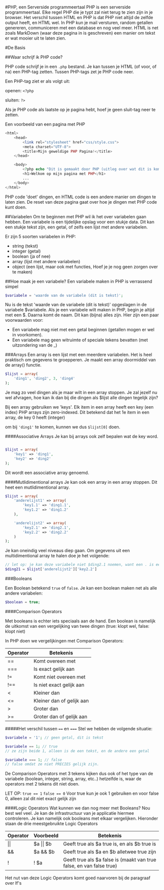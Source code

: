 #PHP, een Serverside programmeertaal
PHP is een serverside programmeertaal. Elke regel PHP die je typt
zal niet terug te zien zijn in je browser. Het verschil tussen HTML en PHP is dat
PHP niet altijd de zelfde output heeft, en HTML wel. In PHP kun je mail versturen,
random getallen genereren, communiceren met een database en nog veel meer. HTML is
net zoals MarkDown (waar deze pagina in is geschreven) een manier om tekst er wat mooier
uit te laten zien.

#De Basis

##Waar schrijf ik PHP code?

PHP code schrijf je in een `.php` bestand. Je kan tussen je HTML (of voor, of na)
een PHP-tag zetten. Tussen PHP-tags zet je PHP code neer.

Een PHP-tag ziet er als volgt uit:

openen: `<?php`

sluiten: `?>`

Als je PHP code als laatste op je pagina hebt, hoef je geen sluit-tag neer te zetten.

Een voorbeeld van een pagina met PHP

```php
<html>
	<head>
		<link rel="stylesheet" href="css/style.css">
		<meta charset="UTF-8">
		<title>Mijn geweldige PHP Pagina!</title>
	</head>

	<body>
		<?php echo "Dit is gemaakt door PHP (uitleg over wat dit is komt later)"; ?>
		<h1>Welkom op mijn pagina met PHP</h1>
		...
	</body>
</html>
```

PHP code 'doet' dingen, en HTML code is een andere manier om dingen te laten zien.
De reset van deze pagina gaat over hoe je dingen met PHP code kunt doen.

##Variabelen
Om te beginnen met PHP wil ik het over variabelen gaan hebben. Een variabele is een
tijdelijke opslag voor een stukje data. Dit kan een stukje tekst zijn, een getal,
of zelfs een lijst met andere variabelen.

Er zijn 5 soorten variabelen in PHP:

* string (tekst)
* integer (getal)
* boolean (ja of nee)
* array (lijst met andere variabelen)
* object (een lijst, maar ook met functies, Hoef je je nog geen zorgen over te maken)

##Hoe maak je een variabele?
Een variabele maken in PHP is verrassend simpel
```php
$variabele = 'waarde van de variabele (dit is tekst)';
```

Nu is de tekst 'waarde van de variabele (dit is tekst)' opgeslagen in de variabele $variabele.
Als je een variabele wilt maken in PHP, begin je altijd met een $. Daarna komt de naam.
Dit kan (bijna) alles zijn. Hier zijn een paar voorwaarden voor:

* Een variabele mag niet met een getal beginnen (getallen mogen er wel in voorkomen).
* Een variabele mag geen witruimte of speciale tekens bevatten (met uitzondering van de _)

###Arrays
Een array is een lijst met een meerdere variabelen. Het is heel praktisch om
gegevens te groepperen. Je maakt een array doormiddel van de array() functie.

```php
$lijst = array(
	'ding1', 'ding2', 3, 'ding4'
);
```

Je mag zo veel dingen als je maar wilt in een array stoppen.
Je zal jezelf nu wel afvragen, hoe kan ik dan bij die dingen als $lijst alle
dingen tegelijk zijn?

Bij een array gebruiken we 'keys'. Elk item in een array heeft een key (een index)
PHP arrays zijn zero-indexed. Dit betekend dat het 1e item in een array, de key 0 heeft (integer)

om bij `'ding1'` te komen, kunnen we dus `$lijst[0]` doen.

####Associative Arrays
Je kan bij arrays ook zelf bepalen wat de key word.
```php

$lijst = array(
	'key1' => 'ding1',
	'key2' => 'ding2'
);
```

Dit wordt een associative array genoemd.

####Mutlidimentional arrays
Je kan ook een array in een array stoppen. Dit heet een mutlidimentional array.

```php
$lijst = array(
	'anderelijst1' => array(
		'key1.1' => 'ding1.1',
		'key1.2' => 'ding1.2'
	),

	'anderelijst2' => array(
		'key2.1' => 'ding2.1',
		'key2.2' => 'ding2.2'
	)
);
```

Je kan oneindig veel niveaus diep gaan.
Om gegevens uit een multidimentional array te halen doe je het volgende:
```php
// let op: je kan deze variabele niet $ding2.1 noemen, want een . is een speciaal teken
$ding21 = $lijst['anderelijst2']['key2.2']
```

###Booleans

Een Boolean betekend `true` of `false`. Je kan een boolean maken net als
alle andere variabelen:

```php
$boolean = true;
```

####Comparison Operators

Met booleans is echter iets speciaals aan de hand. Een boolean is namelijk de
uitkomst van een vergelijking van twee dingen (true: klopt wel, false: klopt niet)

In PHP doen we vergelijkingen met Comparison Operators:

Operator|Betekenis
--------|---------------------------
==		|Komt overeen met
===		|Is exact gelijk aan
!=		|Komt niet overeen met
!==		|Is niet exact gelijk aan
<		|Kleiner dan
<=		|Kleiner dan of gelijk aan
>		|Groter dan
>=		|Groter dan of gelijk aan


#####Het verschil tussen `==` en `===`
Stel we hebben de volgende situatie:

```php
$variabele = '1'; // geen getal, dit is tekst

$variabele == 1; // true
// ze zijn beide 1, alleen is de een tekst, en de andere een getal

$variabele === 1; // false
// false omdat ze niet PRECIES gelijk zijn.
```

De Comparison Operators met 3 tekens kijken dus ook of het type van de variabele
(boolean, integer, string, array, etc..) hetzelfde is, waar de operators met 2
tekens dit niet doen.

LET OP: `true == 1` `false == 0`
Voor true kun je ook 1 gebruiken en voor false 0, alleen zal dit niet exact gelijk zijn

####Logic Operators
Wat kunnen we dan nog meer met Booleans? Nou best wel veel. Je kan de infrastructuur
van je applicatie hiermee controleren. Je kan namelijk ook booleans met
elkaar vergelijken. Hieronder staan de drie meestgebruikte Logic Operators

Operator|Voorbeeld|Betekenis
--------|---------|---------
\|\|	|$a \|\| $b|Geeft true als $a true is, en als $b true is
&&      |$a && $b|Geeft true als $a en $b alletwee true zijn
!       |! $a|Geeft true als $a false is (maakt van true false, en van false true)

Het nut van deze Logic Operators komt goed naarvoren bij de paragraaf over If's